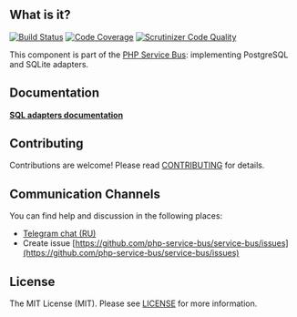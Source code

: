 ## What is it?
[![Build Status](https://travis-ci.org/php-service-bus/storage-sql.svg?branch=v3.0)](https://travis-ci.org/php-service-bus/storage-sql)
[![Code Coverage](https://scrutinizer-ci.com/g/php-service-bus/storage-sql/badges/coverage.png?b=v3.0)](https://scrutinizer-ci.com/g/php-service-bus/storage-sql/?branch=v3.0)
[![Scrutinizer Code Quality](https://scrutinizer-ci.com/g/php-service-bus/storage-sql/badges/quality-score.png?b=v3.0)](https://scrutinizer-ci.com/g/php-service-bus/storage-sql/?branch=v3.0)

This component is part of the [PHP Service Bus](https://github.com/php-service-bus/service-bus): implementing PostgreSQL and SQLite adapters.

## Documentation
[**SQL adapters documentation**](https://github.com/php-service-bus/documentation/blob/master/pages/modules/storage_amp_sql.md)

## Contributing
Contributions are welcome! Please read [CONTRIBUTING](CONTRIBUTING.md) for details.

## Communication Channels
You can find help and discussion in the following places:
* [Telegram chat (RU)](https://t.me/php_service_bus)
* Create issue [https://github.com/php-service-bus/service-bus/issues](https://github.com/php-service-bus/service-bus/issues)

## License

The MIT License (MIT). Please see [LICENSE](LICENSE.md) for more information.
